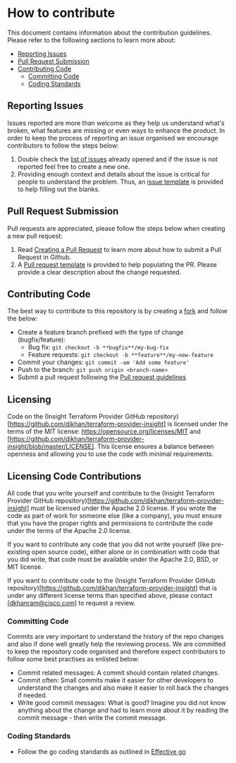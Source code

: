# How to contribute

This document contains information about the contribution guidelines. Please refer to the following sections to learn more
about:

  * [Reporting Issues](#reporting-issues)
  * [Pull Request Submission](#pull-request-submission)
  * [Contributing Code](#contributing-code)
    * [Committing Code](#committing-code)
    * [Coding Standards](#coding-standards)

## Reporting Issues

Issues reported are more than welcome as they help us understand what's broken, what features are missing or even ways to
enhance the product. In order to keep the process of reporting an issue organised we encourage contributors to follow the steps below:

1. Double check the [list of issues](https://github.com/dikhan/terraform-provider-insight/issues) already opened and
if the issue is not reported feel free to create a new one.
2. Providing enough context and details about the issue is critical for people to understand the problem. Thus, an
[issue template](ISSUE_TEMPLATE.md) is provided to help filling out the blanks.

## Pull Request Submission

Pull requests are appreciated, please follow the steps below when creating a new pull request:

1. Read [Creating a Pull Request](https://help.github.com/articles/creating-a-pull-request/) to learn more about how to
submit a Pull Request in Github.
2. A [Pull request template](PULL_REQUEST_TEMPLATE.md) is provided to help populating the PR. Please provide a clear
description about the change requested.

## Contributing Code

The best way to contribute to this repository is by creating a [fork](https://help.github.com/articles/fork-a-repo/)
and follow the below:

- Create a feature branch prefixed with the type of change (bugfix/feature):
    - Bug fix: `git checkout -b **bugfix**/my-bug-fix`
    - Feature requests: `git checkout -b **feature**/my-new-feature`
- Commit your changes: `git commit -am 'Add some feature'`
- Push to the branch: `git push origin <branch-name>`
- Submit a pull request following the [Pull request guidelines](#pull-request-submissio)

## Licensing

Code on the (Insight Terraform Provider GitHub repository)[https://github.com/dikhan/terraform-provider-insight] is licensed under the terms of the MIT license: https://opensource.org/licenses/MIT and [https://github.com/dikhan/terraform-provider-insight/blob/master/LICENSE]. This license ensures a balance between openness and allowing you to use the code with minimal requirements.

## Licensing Code Contributions

All code that you write yourself and contribute to the (Insight Terraform Provider GitHub repository)[https://github.com/dikhan/terraform-provider-insight] must be licensed under the Apache 2.0 license. If you wrote the code as part of work for someone else (like a company), you must ensure that you have the proper rights and permissions to contribute the code under the terms of the Apache 2.0 license.

If you want to contribute any code that you did not write yourself (like pre-existing open source code), either alone or in combination with code that you did write, that code must be available under the Apache 2.0, BSD, or MIT license.

If you want to contribute code to the (Insight Terraform Provider GitHub repository)[https://github.com/dikhan/terraform-provider-insight] that is under any different license terms than specified above, please contact [dkhanram@cisco.com] to request a review.

### Committing Code

Commits are very important to understand the history of the repo changes and also if done well greatly help the reviewing
process. We are committed to keep the repository code organised and therefore expect contributors to follow some
best practises as enlisted below:

- Commit related messages: A commit should contain related changes.
- Commit often: Small commits make it easier for other developers to understand the changes and also make it easier to
roll back the changes if needed.
- Write good commit messages: What is good? Imagine you did not know anything about the change and had to learn more about
it by reading the commit message - then write the commit message.

### Coding Standards

- Follow the go coding standards as outlined in [Effective go](https://golang.org/doc/effective_go.html)

